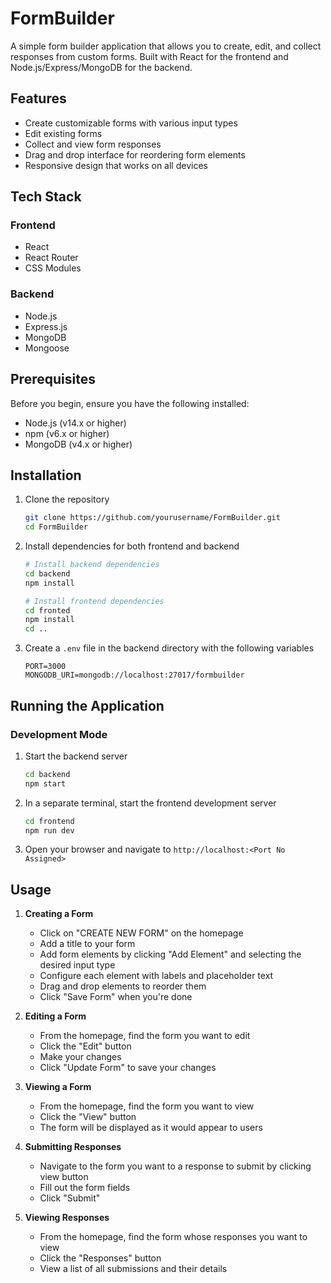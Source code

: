 # FormBuilder

A simple  form builder application that allows you to create, edit, and collect responses from custom forms. Built with React for the frontend and Node.js/Express/MongoDB for the backend.

## Features

- Create customizable forms with various input types
- Edit existing forms
- Collect and view form responses
- Drag and drop interface for reordering form elements
- Responsive design that works on all devices


## Tech Stack

### Frontend
- React
- React Router
- CSS Modules

### Backend
- Node.js
- Express.js
- MongoDB
- Mongoose

## Prerequisites

Before you begin, ensure you have the following installed:
- Node.js (v14.x or higher)
- npm (v6.x or higher)
- MongoDB (v4.x or higher)

## Installation

1. Clone the repository
   ```bash
   git clone https://github.com/yourusername/FormBuilder.git
   cd FormBuilder
   ```

2. Install dependencies for both frontend and backend
   ```bash
   # Install backend dependencies
   cd backend
   npm install
   
   # Install frontend dependencies
   cd fronted
   npm install
   cd ..
   ```

3. Create a `.env` file in the backend directory with the following variables
   ```
   PORT=3000
   MONGODB_URI=mongodb://localhost:27017/formbuilder
   ```

## Running the Application

### Development Mode

1. Start the backend server
   ```bash
   cd backend
   npm start
   ```

2. In a separate terminal, start the frontend development server
   ```bash
   cd frontend
   npm run dev
   ```

3. Open your browser and navigate to `http://localhost:<Port No Assigned>`



## Usage

1. **Creating a Form**
   - Click on "CREATE NEW FORM" on the homepage
   - Add a title to your form
   - Add form elements by clicking "Add Element" and selecting the desired input type
   - Configure each element with labels and placeholder text
   - Drag and drop elements to reorder them
   - Click "Save Form" when you're done

2. **Editing a Form**
   - From the homepage, find the form you want to edit
   - Click the "Edit" button
   - Make your changes
   - Click "Update Form" to save your changes

3. **Viewing a Form**
   - From the homepage, find the form you want to view
   - Click the "View" button
   - The form will be displayed as it would appear to users

4. **Submitting Responses**
   - Navigate to the form you want to a response to submit by clicking view button 
   - Fill out the form fields
   - Click "Submit"

5. **Viewing Responses**
   - From the homepage, find the form whose responses you want to view
   - Click the "Responses" button
   - View a list of all submissions and their details



